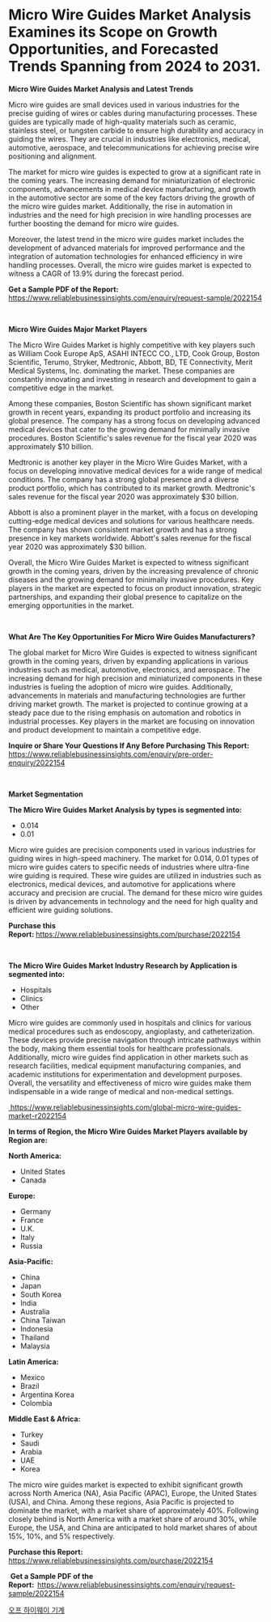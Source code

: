 <p><h1>Micro Wire Guides Market Analysis Examines its Scope on Growth Opportunities, and Forecasted Trends Spanning from 2024 to 2031.</h1></p><p><strong>Micro Wire Guides Market Analysis and Latest Trends</strong></p>
<p><p>Micro wire guides are small devices used in various industries for the precise guiding of wires or cables during manufacturing processes. These guides are typically made of high-quality materials such as ceramic, stainless steel, or tungsten carbide to ensure high durability and accuracy in guiding the wires. They are crucial in industries like electronics, medical, automotive, aerospace, and telecommunications for achieving precise wire positioning and alignment.</p><p>The market for micro wire guides is expected to grow at a significant rate in the coming years. The increasing demand for miniaturization of electronic components, advancements in medical device manufacturing, and growth in the automotive sector are some of the key factors driving the growth of the micro wire guides market. Additionally, the rise in automation in industries and the need for high precision in wire handling processes are further boosting the demand for micro wire guides.</p><p>Moreover, the latest trend in the micro wire guides market includes the development of advanced materials for improved performance and the integration of automation technologies for enhanced efficiency in wire handling processes. Overall, the micro wire guides market is expected to witness a CAGR of 13.9% during the forecast period.</p></p>
<p><strong>Get a Sample PDF of the Report:&nbsp;</strong> <a href="https://www.reliablebusinessinsights.com/enquiry/request-sample/2022154">https://www.reliablebusinessinsights.com/enquiry/request-sample/2022154</a></p>
<p>&nbsp;</p>
<p><strong>Micro Wire Guides Major Market Players</strong></p>
<p><p>The Micro Wire Guides Market is highly competitive with key players such as William Cook Europe ApS, ASAHI INTECC CO., LTD, Cook Group, Boston Scientific, Terumo, Stryker, Medtronic, Abbott, BD, TE Connectivity, Merit Medical Systems, Inc. dominating the market. These companies are constantly innovating and investing in research and development to gain a competitive edge in the market.</p><p>Among these companies, Boston Scientific has shown significant market growth in recent years, expanding its product portfolio and increasing its global presence. The company has a strong focus on developing advanced medical devices that cater to the growing demand for minimally invasive procedures. Boston Scientific's sales revenue for the fiscal year 2020 was approximately $10 billion.</p><p>Medtronic is another key player in the Micro Wire Guides Market, with a focus on developing innovative medical devices for a wide range of medical conditions. The company has a strong global presence and a diverse product portfolio, which has contributed to its market growth. Medtronic's sales revenue for the fiscal year 2020 was approximately $30 billion.</p><p>Abbott is also a prominent player in the market, with a focus on developing cutting-edge medical devices and solutions for various healthcare needs. The company has shown consistent market growth and has a strong presence in key markets worldwide. Abbott's sales revenue for the fiscal year 2020 was approximately $30 billion.</p><p>Overall, the Micro Wire Guides Market is expected to witness significant growth in the coming years, driven by the increasing prevalence of chronic diseases and the growing demand for minimally invasive procedures. Key players in the market are expected to focus on product innovation, strategic partnerships, and expanding their global presence to capitalize on the emerging opportunities in the market.</p></p>
<p>&nbsp;</p>
<p><strong>What Are The Key Opportunities For Micro Wire Guides Manufacturers?</strong></p>
<p><p>The global market for Micro Wire Guides is expected to witness significant growth in the coming years, driven by expanding applications in various industries such as medical, automotive, electronics, and aerospace. The increasing demand for high precision and miniaturized components in these industries is fueling the adoption of micro wire guides. Additionally, advancements in materials and manufacturing technologies are further driving market growth. The market is projected to continue growing at a steady pace due to the rising emphasis on automation and robotics in industrial processes. Key players in the market are focusing on innovation and product development to maintain a competitive edge.</p></p>
<p><strong>Inquire or Share Your Questions If Any Before Purchasing This Report:</strong> <a href="https://www.reliablebusinessinsights.com/enquiry/pre-order-enquiry/2022154">https://www.reliablebusinessinsights.com/enquiry/pre-order-enquiry/2022154</a></p>
<p>&nbsp;</p>
<p><strong>Market Segmentation</strong></p>
<p><strong>The Micro Wire Guides Market Analysis by types is segmented into:</strong></p>
<p><ul><li>0.014</li><li>0.01</li></ul></p>
<p><p>Micro wire guides are precision components used in various industries for guiding wires in high-speed machinery. The market for 0.014, 0.01 types of micro wire guides caters to specific needs of industries where ultra-fine wire guiding is required. These wire guides are utilized in industries such as electronics, medical devices, and automotive for applications where accuracy and precision are crucial. The demand for these micro wire guides is driven by advancements in technology and the need for high quality and efficient wire guiding solutions.</p></p>
<p><strong>Purchase this Report:&nbsp;</strong><a href="https://www.reliablebusinessinsights.com/purchase/2022154">https://www.reliablebusinessinsights.com/purchase/2022154</a></p>
<p>&nbsp;</p>
<p><strong>The Micro Wire Guides Market Industry Research by Application is segmented into:</strong></p>
<p><ul><li>Hospitals</li><li>Clinics</li><li>Other</li></ul></p>
<p><p>Micro wire guides are commonly used in hospitals and clinics for various medical procedures such as endoscopy, angioplasty, and catheterization. These devices provide precise navigation through intricate pathways within the body, making them essential tools for healthcare professionals. Additionally, micro wire guides find application in other markets such as research facilities, medical equipment manufacturing companies, and academic institutions for experimentation and development purposes. Overall, the versatility and effectiveness of micro wire guides make them indispensable in a wide range of medical and non-medical settings.</p></p>
<p><a href="https://www.reliablebusinessinsights.com/global-micro-wire-guides-market-r2022154">&nbsp;https://www.reliablebusinessinsights.com/global-micro-wire-guides-market-r2022154</a></p>
<p><strong>In terms of Region, the Micro Wire Guides Market Players available by Region are:</strong></p>
<p>
    <p> <strong> North America: </strong>
        <ul>
            <li>United States</li>
            <li>Canada</li>
        </ul>
        </p> 
    <p> <strong> Europe: </strong>
        <ul>
            <li>Germany</li>
            <li>France</li>
            <li>U.K.</li>
            <li>Italy</li>
            <li>Russia</li>
        </ul>
        </p> 
    <p> <strong> Asia-Pacific: </strong>
        <ul>
            <li>China</li>
            <li>Japan</li>
            <li>South Korea</li>
            <li>India</li>
            <li>Australia</li>
            <li>China Taiwan</li>
            <li>Indonesia</li>
            <li>Thailand</li>
            <li>Malaysia</li>
        </ul>
        </p> 
    <p> <strong> Latin America: </strong>
        <ul>
            <li>Mexico</li>
            <li>Brazil</li>
            <li>Argentina Korea</li>
            <li>Colombia</li>
        </ul>
        </p> 
    <p> <strong> Middle East & Africa: </strong>
        <ul>
            <li>Turkey</li>
            <li>Saudi</li>
            <li>Arabia</li>
            <li>UAE</li>
            <li>Korea</li>
        </ul>
    </p>
    </p>
<p><p>The micro wire guides market is expected to exhibit significant growth across North America (NA), Asia Pacific (APAC), Europe, the United States (USA), and China. Among these regions, Asia Pacific is projected to dominate the market, with a market share of approximately 40%. Following closely behind is North America with a market share of around 30%, while Europe, the USA, and China are anticipated to hold market shares of about 15%, 10%, and 5% respectively.</p></p>
<p><strong>Purchase this Report: </strong><a href="https://www.reliablebusinessinsights.com/purchase/2022154">https://www.reliablebusinessinsights.com/purchase/2022154</a></p>
<p>&nbsp;<strong>Get a Sample PDF of the Report:&nbsp;&nbsp;</strong><a href="https://www.reliablebusinessinsights.com/enquiry/request-sample/2022154">https://www.reliablebusinessinsights.com/enquiry/request-sample/2022154</a></p>
<p><strong></strong></p>
<p><p><a href="https://medium.com/@dayanarunolfsdottir/%EB%B6%80%EB%8F%99%EC%82%B0-%EA%B8%B0%EA%B3%84-%EC%8B%9C%EC%9E%A5-%EC%A1%B0%EC%82%AC-%EB%B3%B4%EA%B3%A0%EC%84%9C%EC%97%90%EB%8A%94-2024%EB%85%84%EB%B6%80%ED%84%B0-2031%EB%85%84%EA%B9%8C%EC%A7%80-cagr-%EC%98%88%EC%B8%A1%EB%90%9C-%EC%8B%9C%EC%9E%A5-%EA%B7%9C%EB%AA%A8-%EC%A0%90%EC%9C%A0%EC%9C%A8-%EB%B0%8F-%EC%84%B1%EC%9E%A5%EB%A5%A0%EC%97%90-%EB%8C%80%ED%95%9C-%EB%B6%84%EC%84%9D%EC%9D%B4-%ED%8F%AC%ED%95%A8%EB%90%98%EC%96%B4-%EC%9E%88%EC%8A%B5%EB%8B%88%EB%8B%A4-b703f3fcc7d5">오프 하이웨이 기계</a></p></p>